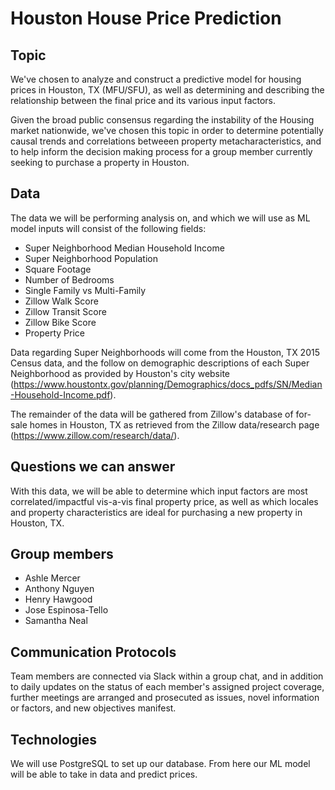 # Houston House Price Prediction

## Topic

We've chosen to analyze and construct a predictive model for housing prices in Houston, TX (MFU/SFU), as well as determining and describing the relationship between the final price and its various input factors.

Given the broad public consensus regarding the instability of the Housing market nationwide, we've chosen this topic in order to determine potentially causal trends and correlations betweeen property metacharacteristics, and to help inform the decision making process for a group member currently seeking to purchase a property in Houston.

## Data

The data we will be performing analysis on, and which we will use as ML model inputs will consist of the following fields:

- Super Neighborhood Median Household Income
- Super Neighborhood Population
- Square Footage
- Number of Bedrooms
- Single Family vs Multi-Family
- Zillow Walk Score
- Zillow Transit Score
- Zillow Bike Score
- Property Price

Data regarding Super Neighborhoods will come from the Houston, TX 2015 Census data, and the follow on demographic descriptions of each Super Neighborhood
as provided by Houston's city website (https://www.houstontx.gov/planning/Demographics/docs_pdfs/SN/Median-Household-Income.pdf).

The remainder of the data will be gathered from Zillow's database of for-sale homes in Houston, TX as retrieved from the Zillow data/research page (https://www.zillow.com/research/data/).

## Questions we can answer

With this data, we will be able to determine which input factors are most correlated/impactful vis-a-vis final property price, as well as which locales and property characteristics are ideal for purchasing a new property in Houston, TX.

## Group members

- Ashle Mercer
- Anthony Nguyen
- Henry Hawgood
- Jose Espinosa-Tello
- Samantha Neal

## Communication Protocols

Team members are connected via Slack within a group chat, and in addition to daily updates on the status of each member's assigned project coverage, further meetings are arranged and prosecuted as issues, novel information or factors, and new objectives manifest.

## Technologies
We will use PostgreSQL to set up our database. From here our ML model will be able to take in data and predict prices.

